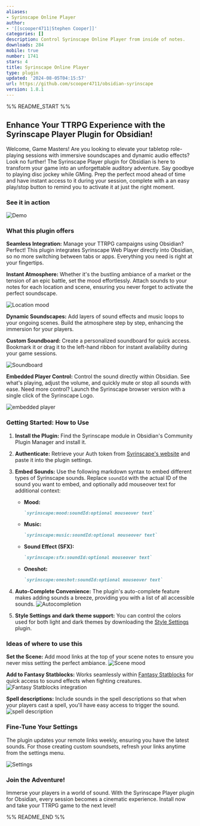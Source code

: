 ```yaml
---
aliases:
- Syrinscape Online Player
author:
- '[[scooper4711|Stephen Cooper]]'
categories: []
description: Control Syrinscape Online Player from inside of notes.
downloads: 284
mobile: true
number: 1741
stars: 4
title: Syrinscape Online Player
type: plugin
updated: '2024-08-05T04:15:57'
url: https://github.com/scooper4711/obsidian-syrinscape
version: 1.8.1
---
```


%% README_START %%

## **Enhance Your TTRPG Experience with the Syrinscape Player Plugin for Obsidian!**

Welcome, Game Masters! Are you looking to elevate your tabletop role-playing sessions with immersive soundscapes and dynamic audio effects? Look no further! The Syrinscape Player plugin for Obsidian is here to transform your game into an unforgettable auditory adventure. Say goodbye to playing disc jockey while GMing. Prep the perfect mood ahead of time and have instant access to it during your session, complete with a an easy play/stop button to remind you to activate it at just the right moment.

### See it in action

![Demo](https://raw.githubusercontent.com/scooper4711/obsidian-syrinscape/HEAD/doc/demo.gif)

### **What this plugin offers**

**Seamless Integration:** Manage your TTRPG campaigns using Obsidian? Perfect! This plugin integrates Syrinscape Web Player directly into Obsidian, so no more switching between tabs or apps. Everything you need is right at your fingertips.

**Instant Atmosphere:** Whether it's the bustling ambiance of a market or the tension of an epic battle, set the mood effortlessly. Attach sounds to your notes for each location and scene, ensuring you never forget to activate the perfect soundscape.

![Location mood](https://raw.githubusercontent.com/scooper4711/obsidian-syrinscape/HEAD/doc/mood.png)

**Dynamic Soundscapes:** Add layers of sound effects and music loops to your ongoing scenes. Build the atmosphere step by step, enhancing the immersion for your players.

**Custom Soundboard:** Create a personalized soundboard for quick access. Bookmark it or drag it to the left-hand ribbon for instant availability during your game sessions.

![Soundboard](https://raw.githubusercontent.com/scooper4711/obsidian-syrinscape/HEAD/doc/soundboard.png)

**Embedded Player Control:** Control the sound directly within Obsidian. See what's playing, adjust the volume, and quickly mute or stop all sounds with ease. Need more control? Launch the Syrinscape browser version with a single click of the Syrinscape Logo.

![embedded player](https://raw.githubusercontent.com/scooper4711/obsidian-syrinscape/HEAD/doc/embedded-player.png)

### Getting Started: How to Use

1. **Install the Plugin:** Find the Syrinscape module in Obsidian's Community Plugin Manager and install it.
2. **Authenticate:** Retrieve your Auth token from [Syrinscape's website](https://syrinscape.com/online/cp/) and paste it into the plugin settings.
3. **Embed Sounds:** Use the following markdown syntax to embed different types of Syrinscape sounds. Replace `soundId` with the actual ID of the sound you want to embed, and optionally add mouseover text for additional context:
    - **Mood:** 
      ```markdown
      `syrinscape:mood:soundId:optional mouseover text`
      ```
    - **Music:** 
      ```markdown
      `syrinscape:music:soundId:optional mouseover text`
      ```
    - **Sound Effect (SFX):** 
      ```markdown
      `syrinscape:sfx:soundId:optional mouseover text`
      ```
    - **Oneshot:** 
      ```markdown
      `syrinscape:oneshot:soundId:optional mouseover text`
      ```
4. **Auto-Complete Convenience:** The plugin's auto-complete feature makes adding sounds a breeze, providing you with a list of all accessible sounds.
    ![Autocompletion](https://raw.githubusercontent.com/scooper4711/obsidian-syrinscape/HEAD/doc/autocomplete.png)

5. **Style Settings and dark theme support:** You can control the colors used for both light and dark themes by downloading the [Style Settings](obsidian://show-plugin?id=obsidian-style-settings) plugin.

### **Ideas of where to use this**

**Set the Scene:** Add mood links at the top of your scene notes to ensure you never miss setting the perfect ambiance.
![Scene mood](https://raw.githubusercontent.com/scooper4711/obsidian-syrinscape/HEAD/doc/location_mood.png)

**Add to Fantasy Statblocks:** Works seamlessly within [Fantasy Statblocks](obsidian://show-plugin?id=obsidian-5e-statblocks) for quick access to sound effects when fighting creatures.
![Fantasy Statblocks integration](https://raw.githubusercontent.com/scooper4711/obsidian-syrinscape/HEAD/doc/fantasy_statblock.png)

**Spell descriptions:** Include sounds in the spell descriptions so that when your players cast a spell, you'll have easy access to trigger the sound.
![spell description](https://raw.githubusercontent.com/scooper4711/obsidian-syrinscape/HEAD/doc/spell.png)

### **Fine-Tune Your Settings**

The plugin updates your remote links weekly, ensuring you have the latest sounds. For those creating custom soundsets, refresh your links anytime from the settings menu.

![Settings](https://raw.githubusercontent.com/scooper4711/obsidian-syrinscape/HEAD/doc/Settings.png)

### **Join the Adventure!**

Immerse your players in a world of sound. With the Syrinscape Player plugin for Obsidian, every session becomes a cinematic experience. Install now and take your TTRPG game to the next level!


%% README_END %%
